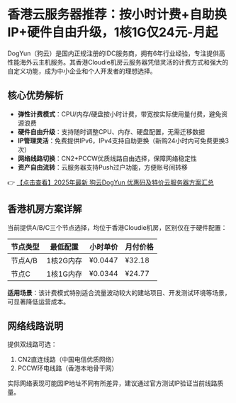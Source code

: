 # 香港云服务器推荐：按小时计费+自助换IP+硬件自由升级，1核1G仅24元-月起

DogYun（狗云）是国内正规注册的IDC服务商，拥有6年行业经验，专注提供高性能海外云主机服务。其香港Cloudie机房云服务器凭借灵活的计费方式和强大的自定义功能，成为中小企业和个人开发者的理想选择。

## 核心优势解析

- **弹性计费模式**：CPU/内存/硬盘按小时计费，带宽按实际使用量付费，避免资源浪费
- **硬件自由升级**：支持随时调整CPU、内存、硬盘配置，无需迁移数据
- **IP管理灵活**：免费提供IPv6，IPv4支持自助更换（新购24小时内可免费更换3次）
- **网络线路切换**：CN2+PCCW优质线路自由选择，保障网络稳定性
- **资产自由流转**：云服务器支持Push过户功能，方便账号间转移

👉 [【点击查看】2025年最新 狗云DogYun 优惠码及特价云服务器方案汇总](https://bit.ly/DogYun)

## 香港机房方案详解

当前提供A/B/C三个节点选择，均位于香港Cloudie机房，区别仅在于硬件配置：

| 节点类型 | 最低配置    | 小时单价  | 月付价格  |
|----------|------------|----------|----------|
| 节点A/B  | 1核2G内存  | ¥0.0447  | ¥32.18   |
| 节点C    | 1核1G内存  | ¥0.0344  | ¥24.77   |

**适用场景**：该计费模式特别适合流量波动较大的建站项目、开发测试环境等场景，可显著降低运营成本。

## 网络线路说明

提供双线路可选：
1. CN2直连线路（中国电信优质网络）
2. PCCW环电线路（香港本地骨干网）

实际网络表现可能因IP地址不同有所差异，建议通过官方测试IP验证当前线路质量。